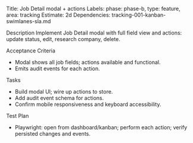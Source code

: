 Title: Job Detail modal + actions
Labels: phase: phase-b, type: feature, area: tracking
Estimate: 2d
Dependencies: tracking-001-kanban-swimlanes-sla.md

Description
Implement Job Detail modal with full field view and actions: update status, edit, research company, delete.

Acceptance Criteria
- Modal shows all job fields; actions available and functional.
- Emits audit events for each action.

Tasks
- Build modal UI; wire up actions to store.
- Add audit event schema for actions.
- Confirm mobile responsiveness and keyboard accessibility.

Test Plan
- Playwright: open from dashboard/kanban; perform each action; verify persisted changes and events.

